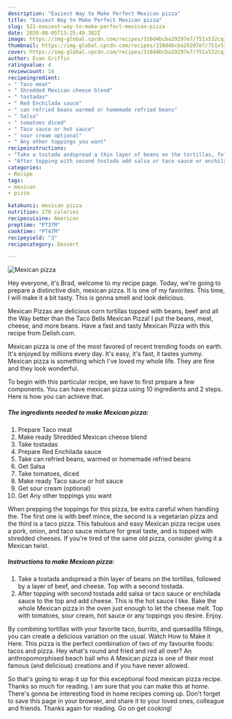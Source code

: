 ```yaml
---
description: "Easiest Way to Make Perfect Mexican pizza"
title: "Easiest Way to Make Perfect Mexican pizza"
slug: 521-easiest-way-to-make-perfect-mexican-pizza
date: 2020-08-05T13:25:49.382Z
image: https://img-global.cpcdn.com/recipes/310d4bcba29297e7/751x532cq70/mexican-pizza-recipe-main-photo.jpg
thumbnail: https://img-global.cpcdn.com/recipes/310d4bcba29297e7/751x532cq70/mexican-pizza-recipe-main-photo.jpg
cover: https://img-global.cpcdn.com/recipes/310d4bcba29297e7/751x532cq70/mexican-pizza-recipe-main-photo.jpg
author: Evan Griffin
ratingvalue: 4
reviewcount: 14
recipeingredient:
- " Taco meat"
- " Shredded Mexican cheese blend"
- " tostadas"
- " Red Enchilada sauce"
- " can refried beans warmed or homemade refried beans"
- " Salsa"
- " tomatoes diced"
- " Taco sauce or hot sauce"
- " sour cream optional"
- " Any other toppings you want"
recipeinstructions:
- "Take a tostada andspread a thin layer of beans on the tortillas, followed by a layer of beef, and cheese. Top with a second tostada."
- "After topping with second tostada add salsa or taco sauce or enchilada sauce to the top and add cheese. This is the hot sauce I like. Bake the whole Mexican pizza in the oven just enough to let the cheese melt. Top with tomatoes, sour cream, hot sauce or any toppings you desire. Enjoy."
categories:
- Recipe
tags:
- mexican
- pizza

katakunci: mexican pizza 
nutrition: 278 calories
recipecuisine: American
preptime: "PT37M"
cooktime: "PT47M"
recipeyield: "3"
recipecategory: Dessert

---
```



![Mexican pizza](https://img-global.cpcdn.com/recipes/310d4bcba29297e7/751x532cq70/mexican-pizza-recipe-main-photo.jpg)

Hey everyone, it's Brad, welcome to my recipe page. Today, we're going to prepare a distinctive dish, mexican pizza. It is one of my favorites. This time, I will make it a bit tasty. This is gonna smell and look delicious.

Mexican Pizzas are delicious corn tortillas topped with beans, beef and all the Way better than the Taco Bells Mexican Pizza! I put the beans, meat, cheese, and more beans. Have a fast and tasty Mexican Pizza with this recipe from Delish.com.

Mexican pizza is one of the most favored of recent trending foods on earth. It's enjoyed by millions every day. It's easy, it's fast, it tastes yummy. Mexican pizza is something which I've loved my whole life. They are fine and they look wonderful.


To begin with this particular recipe, we have to first prepare a few components. You can have mexican pizza using 10 ingredients and 2 steps. Here is how you can achieve that.

<!--inarticleads1-->

##### The ingredients needed to make Mexican pizza:

1. Prepare  Taco meat
1. Make ready  Shredded Mexican cheese blend
1. Take  tostadas
1. Prepare  Red Enchilada sauce
1. Take  can refried beans, warmed or homemade refried beans
1. Get  Salsa
1. Take  tomatoes, diced
1. Make ready  Taco sauce or hot sauce
1. Get  sour cream (optional)
1. Get  Any other toppings you want


When prepping the toppings for this pizza, be extra careful when handling the. The first one is with beef mince, the second is a vegetarian pizza and the third is a taco pizza. This fabulous and easy Mexican pizza recipe uses a pork, onion, and taco sauce mixture for great taste, and is topped with shredded cheeses. If you&#39;re tired of the same old pizza, consider giving it a Mexican twist. 

<!--inarticleads2-->

##### Instructions to make Mexican pizza:

1. Take a tostada andspread a thin layer of beans on the tortillas, followed by a layer of beef, and cheese. Top with a second tostada.
1. After topping with second tostada add salsa or taco sauce or enchilada sauce to the top and add cheese. This is the hot sauce I like. Bake the whole Mexican pizza in the oven just enough to let the cheese melt. Top with tomatoes, sour cream, hot sauce or any toppings you desire. Enjoy.


By combining tortillas with your favorite taco, burrito, and quesadilla fillings, you can create a delicious variation on the usual. Watch How to Make it Here. This pizza is the perfect combination of two of my favourite foods: tacos and pizza. Hey what&#39;s round and fried and red all over? An anthropomorphised beach ball who A Mexican pizza is one of their most famous (and delicious) creations and if you have never allowed. 

So that's going to wrap it up for this exceptional food mexican pizza recipe. Thanks so much for reading. I am sure that you can make this at home. There's gonna be interesting food in home recipes coming up. Don't forget to save this page in your browser, and share it to your loved ones, colleague and friends. Thanks again for reading. Go on get cooking!
